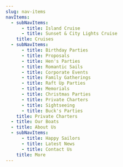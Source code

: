 ```yaml
---
slug: nav-items
navItems:
  - subNavItems:
      - title: Island Cruise
      - title: Sunset & City Lights Cruise
    title: Cruises
  - subNavItems:
      - title: Birthday Parties
      - title: Proposals
      - title: Hen's Parties
      - title: Romantic Sails
      - title: Corporate Events
      - title: Family Gatherings
      - title: Raft Up Parties
      - title: Memorials
      - title: Christmas Parties
      - title: Private Charters
      - title: Sightseeing
      - title: Buck's Parties
    title: Private Charters
  - title: Our Boats
  - title: About Us
  - subNavItems:
      - title: Happy Sailors
      - title: Latest News
      - title: Contact Us
    title: More
---
```


